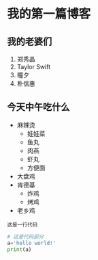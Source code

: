 # 我的第一篇博客

## 我的老婆们

1. 郑秀晶
2. Taylor Swift
3. 瞳夕
4. 朴信惠

## 今天中午吃什么

+ 麻辣烫
  + 娃娃菜
  + 鱼丸
  + 肉燕
  + 虾丸
  + 方便面
+ 大盘鸡
+ 肯德基
  + 炸鸡
  + 烤鸡
+ 老乡鸡

`这是一行代码`

``` python
# 这是代码部分
a='hello world!'
print(a)
``` 
